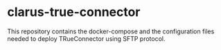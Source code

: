 # clarus-true-connector

This repository contains the docker-compose and the configuration files needed to deploy TRueConnector using SFTP protocol.

